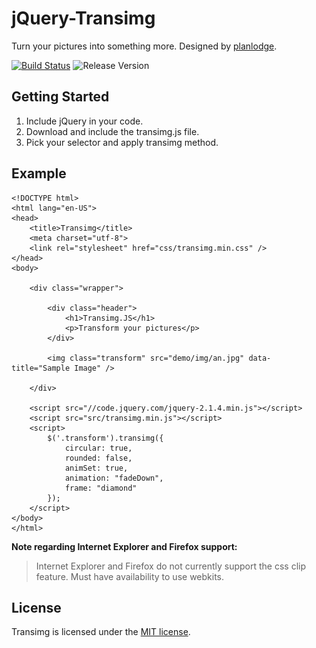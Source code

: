 # jQuery-Transimg
Turn your pictures into something more. Designed by [planlodge](https://github.com/planlodge).

[![Build Status](https://travis-ci.org/stevenbenner/jquery-powertip.svg?branch=master)](https://travis-ci.org/stevenbenner/jquery-powertip)
![Release Version](http://img.shields.io/github/release/stevenbenner/jquery-powertip.svg)

## Getting Started

 1. Include jQuery in your code.
 2. Download and include the transimg.js file.
 3. Pick your selector and apply transimg method.

## Example

    <!DOCTYPE html>
	<html lang="en-US">
	<head>
		<title>Transimg</title>
		<meta charset="utf-8">
		<link rel="stylesheet" href="css/transimg.min.css" />
	</head>
	<body>

		<div class="wrapper">
		
			<div class="header">
				<h1>Transimg.JS</h1>
				<p>Transform your pictures</p>
			</div>
		
			<img class="transform" src="demo/img/an.jpg" data-title="Sample Image" />
		
		</div>

		<script src="//code.jquery.com/jquery-2.1.4.min.js"></script>
		<script src="src/transimg.min.js"></script>
		<script>
			$('.transform').transimg({
				circular: true,
				rounded: false,
				animSet: true,
				animation: "fadeDown",
				frame: "diamond"
			});
		</script>
	</body>
	</html>
	
**Note regarding Internet Explorer and Firefox support:**

> Internet Explorer and Firefox do not currently support the css clip feature. Must have availability to use webkits.

## License

Transimg is licensed under the [MIT license](http://opensource.org/licenses/MIT).
